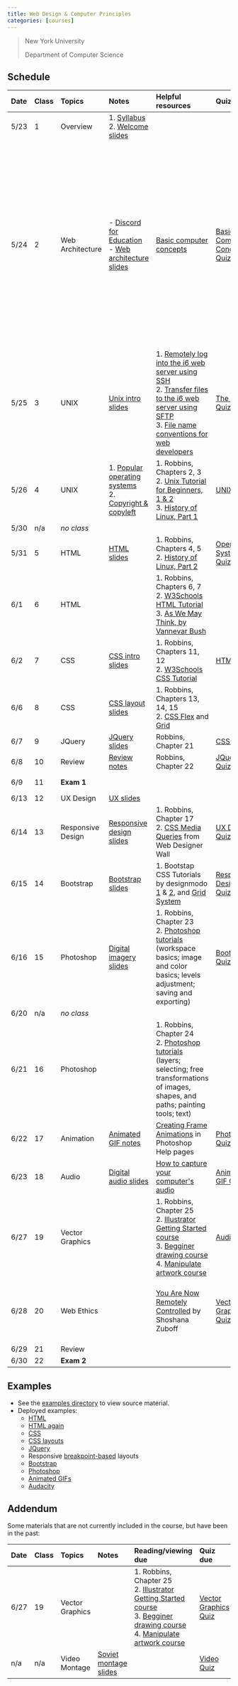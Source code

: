 ```yaml
---
title: Web Design & Computer Principles
categories: [courses]
---
```


> New York University
>
> Department of Computer Science

## Schedule

| Date | Class | Topics            | Notes                                                                                                                                                                           | Helpful resources                                                                                                                                                                                                                                                                                                                                                | Quiz due                                                            | Exercise due                                                                                                                                                                                                                                                                                                                                                                                                                                                                                                                                                                            |
| :--- | :---- | :---------------- | :------------------------------------------------------------------------------------------------------------------------------------------------------------------------------ | :--------------------------------------------------------------------------------------------------------------------------------------------------------------------------------------------------------------------------------------------------------------------------------------------------------------------------------------------------------------- | :------------------------------------------------------------------ | :-------------------------------------------------------------------------------------------------------------------------------------------------------------------------------------------------------------------------------------------------------------------------------------------------------------------------------------------------------------------------------------------------------------------------------------------------------------------------------------------------------------------------------------------------------------------------------------- |
| 5/23 | 1     | Overview          | 1. [Syllabus](../syllabus)<br />2. [Welcome slides](../slides/welcome/)                                                                                                         |                                                                                                                                                                                                                                                                                                                                                                  |                                                                     |                                                                                                                                                                                                                                                                                                                                                                                                                                                                                                                                                                                         |
| 5/24 | 2     | Web Architecture  | - [Discord for Education](../discord/)<br />- [Web architecture slides](../slides/web-architecture/)                                                                            | [Basic computer concepts](../basic-computer-concepts/)                                                                                                                                                                                                                                                                                                           | [Basic Computer Concepts Quiz](https://forms.gle/5XXNtFUZ9JDicTqf8) | 1. [Complete consent form](https://goo.gl/forms/uxxgA3D9F3kA0KAR2)<br />2. [Join Discord](https://discord.com)<br />3. Create [GitHub](https://github.com/) account<br />4. Install [Visual Studio Code](https://code.visualstudio.com/), [Live Share Extension Pack](https://marketplace.visualstudio.com/items?itemName=MS-vsliveshare.vsliveshare-pack) and the [Live Server](https://marketplace.visualstudio.com/items?itemName=ritwickdey.LiveServer) extension<br />5. [Change file extension settings](https://knowledge.kitchen/File_extension_settings_under_Windows_and_Mac) |
| 5/25 | 3     | UNIX              | [Unix intro slides](../slides/unix-intro/)                                                                                                                                      | 1. [Remotely log into the i6 web server using SSH](https://knowledge.kitchen/Remotely_log_into_the_i6_web_server)<br />2. [Transfer files to the i6 web server using SFTP](https://knowledge.kitchen/Transfer_files_to_the_i6_web_server)<br />3. [File name conventions for web developers](https://knowledge.kitchen/File_name_conventions_for_web_developers) | [The Web Quiz](https://forms.gle/Y8KM6HfRjLiEUts89)                 |                                                                                                                                                                                                                                                                                                                                                                                                                                                                                                                                                                                         |
| 5/26 | 4     | UNIX              | 1. [Popular operating systems](https://knowledge.kitchen/Popular_operating_systems_and_trends)<br />2. [Copyright & copyleft](https://knowledge.kitchen/Copyright_and_copyleft) | 1. Robbins, Chapters 2, 3<br />2. [Unix Tutorial for Beginners, 1 & 2](http://www.ee.surrey.ac.uk/Teaching/Unix/)<br /> 3. [History of Linux, Part 1](https://www.youtube.com/watch?v=AvfTZmecifc)                                                                                                                                                               | [UNIX Quiz](https://forms.gle/Xnjid7ti9Q7o8q5y8)                    |                                                                                                                                                                                                                                                                                                                                                                                                                                                                                                                                                                                         |
| 5/30 | n/a   | _no class_        |                                                                                                                                                                                 |                                                                                                                                                                                                                                                                                                                                                                  |                                                                     |                                                                                                                                                                                                                                                                                                                                                                                                                                                                                                                                                                                         |
| 5/31 | 5     | HTML              | [HTML slides](../slides/html/)                                                                                                                                                  | 1. Robbins, Chapters 4, 5<br />2. [History of Linux, Part 2](http://www.youtube.com/watch?v=afISni_-Z5g)                                                                                                                                                                                                                                                         | [Operating Systems Quiz](https://forms.gle/oBaEoWmAmq5JQNXW7)       |                                                                                                                                                                                                                                                                                                                                                                                                                                                                                                                                                                                         |
| 6/1  | 6     | HTML              |                                                                                                                                                                                 | 1. Robbins, Chapters 6, 7<br />2. [W3Schools HTML Tutorial](http://www.w3schools.com/html/)<br />3. [As We May Think, by Vannevar Bush](http://www.theatlantic.com/magazine/archive/1945/07/as-we-may-think/303881/)                                                                                                                                             |                                                                     | [UNIX Exercise](https://classroom.github.com/a/-UczkmzV)                                                                                                                                                                                                                                                                                                                                                                                                                                                                                                                                |
| 6/2  | 7     | CSS               | [CSS intro slides](../slides/css/)                                                                                                                                              | 1. Robbins, Chapters 11, 12<br />2. [W3Schools CSS Tutorial](http://www.w3schools.com/css/)                                                                                                                                                                                                                                                                      | [HTML Quiz](https://forms.gle/2T86JPjRBhYiVarU8)                    |                                                                                                                                                                                                                                                                                                                                                                                                                                                                                                                                                                                         |
| 6/6  | 8     | CSS               | [CSS layout slides](../slides/css-layout/)                                                                                                                                      | 1. Robbins, Chapters 13, 14, 15<br />2. [CSS Flex](https://css-tricks.com/snippets/css/a-guide-to-flexbox/) and [Grid](https://css-tricks.com/snippets/css/complete-guide-grid/)                                                                                                                                                                                 |                                                                     | [HTML Exercise](https://classroom.github.com/a/R3gbqkwI)                                                                                                                                                                                                                                                                                                                                                                                                                                                                                                                                |
| 6/7  | 9     | JQuery            | [JQuery slides](../slides/jquery-intro/)                                                                                                                                        | Robbins, Chapter 21                                                                                                                                                                                                                                                                                                                                              | [CSS Quiz](https://forms.gle/qFea8g7z3aszyRJZ7)                     | [CSS Exercise](https://classroom.github.com/a/8ge3-gd-)                                                                                                                                                                                                                                                                                                                                                                                                                                                                                                                                 |
| 6/8  | 10    | Review            | [Review notes](https://knowledge.kitchen/Web_Design_course_midterm_exam_review)                                                                                                 | Robbins, Chapter 22                                                                                                                                                                                                                                                                                                                                              | [JQuery Quiz](https://forms.gle/2jsbHe6KX5a9M7gQ9)                  |                                                                                                                                                                                                                                                                                                                                                                                                                                                                                                                                                                                         |
| 6/9  | 11    | **Exam 1**        |                                                                                                                                                                                 |                                                                                                                                                                                                                                                                                                                                                                  |                                                                     | [JQuery Exercise](https://classroom.github.com/a/KwIMGVR8)                                                                                                                                                                                                                                                                                                                                                                                                                                                                                                                              |
| 6/13 | 12    | UX Design         | [UX slides](../slides/user-experience/)                                                                                                                                         |                                                                                                                                                                                                                                                                                                                                                                  |                                                                     |                                                                                                                                                                                                                                                                                                                                                                                                                                                                                                                                                                                         |
| 6/14 | 13    | Responsive Design | [Responsive design slides](../slides/responsive-design/)                                                                                                                        | 1. Robbins, Chapter 17<br />2. [CSS Media Queries](http://webdesignerwall.com/tutorials/css3-media-queries) from Web Designer Wall                                                                                                                                                                                                                               | [UX Design Quiz](https://forms.gle/Gc2nHKBXLdpxa8Lk7)               |                                                                                                                                                                                                                                                                                                                                                                                                                                                                                                                                                                                         |
| 6/15 | 14    | Bootstrap         | [Bootstrap slides](../slides/bootstrap/)                                                                                                                                        | 1. Bootstap CSS Tutorials by designmodo [1](https://www.youtube.com/watch?v=6M74rkwQP5g) & [2](https://www.youtube.com/watch?v=P2P2QrG59E8), and [Grid System](https://www.youtube.com/watch?v=tX_4HTQ6Pgc)                                                                                                                                                      | [Responsive Design Quiz](https://forms.gle/K1fjiP2cNndd1P7T8)       | [UX Design Exercise](https://classroom.github.com/a/K_W0aeZO)                                                                                                                                                                                                                                                                                                                                                                                                                                                                                                                           |
| 6/16 | 15    | Photoshop         | [Digital imagery slides](../slides/digital-imagery/)                                                                                                                            | 1. Robbins, Chapter 23<br />2. [Photoshop tutorials](https://helpx.adobe.com/photoshop/topics.html) (workspace basics; image and color basics; levels adjustment; saving and exporting)                                                                                                                                                                          | [Bootstrap Quiz](https://forms.gle/WutUm6LU3MqC2gvy7)               | [Responsive Design Exercise](https://classroom.github.com/a/S2CBJVJZ)                                                                                                                                                                                                                                                                                                                                                                                                                                                                                                                   |
| 6/20 | n/a   | _no class_        |                                                                                                                                                                                 |                                                                                                                                                                                                                                                                                                                                                                  |                                                                     |                                                                                                                                                                                                                                                                                                                                                                                                                                                                                                                                                                                         |
| 6/21 | 16    | Photoshop         |                                                                                                                                                                                 | 1. Robbins, Chapter 24<br />2. [Photoshop tutorials](https://helpx.adobe.com/photoshop/topics.html) (layers; selecting; free transformations of images, shapes, and paths; painting tools; text)                                                                                                                                                                 |                                                                     | [Bootstrap Exercise](https://classroom.github.com/a/L3T3FyNA)                                                                                                                                                                                                                                                                                                                                                                                                                                                                                                                           |
| 6/22 | 17    | Animation         | [Animated GIF notes](https://knowledge.kitchen/Animated_GIFs)                                                                                                                   | [Creating Frame Animations](https://helpx.adobe.com/photoshop/using/creating-frame-animations.html) in Photoshop Help pages                                                                                                                                                                                                                                      | [Photoshop Quiz](https://forms.gle/H1etpffH4TtC4A2J6)               |                                                                                                                                                                                                                                                                                                                                                                                                                                                                                                                                                                                         |
| 6/23 | 18    | Audio             | [Digital audio slides](../slides/digital-audio)                                                                                                                                 | [How to capture your computer's audio](https://knowledge.kitchen/How_to_capture_a_recording_of_your_computer_screen)                                                                                                                                                                                                                                             | [Animated GIF Quiz](https://forms.gle/VwWozWdHCp7uaqJF8)            | [Photoshop Exercise](https://classroom.github.com/a/-JeBtta-)                                                                                                                                                                                                                                                                                                                                                                                                                                                                                                                           |
| 6/27 | 19    | Vector Graphics   |                                                                                                                                                                                 | 1. Robbins, Chapter 25<br />2. [Illustrator Getting Started course](https://helpx.adobe.com/illustrator/tutorials.html)<br />3. [Begginer drawing course](https://helpx.adobe.com/illustrator/tutorials.html)<br />4. [Manipulate artwork course](https://helpx.adobe.com/illustrator/tutorials.html)                                                            | [Audio Quiz](https://forms.gle/wj4mwPShx428XwpR9)                   | [Animated GIF Exercise](https://classroom.github.com/a/cYRkib99) (for extra credit)                                                                                                                                                                                                                                                                                                                                                                                                                                                                                                     |
| 6/28 | 20    | Web Ethics        |                                                                                                                                                                                 | [You Are Now Remotely Controlled](https://www.nytimes.com/2020/01/24/opinion/surveillance-capitalism.html) by Shoshana Zuboff                                                                                                                                                                                                                                    | [Vector Graphics Quiz](https://forms.gle/eSb13NA7wtt5broW6)         | [Web Ethics Exercise](https://classroom.github.com/a/FiUIaQfp)<br />(**no late work accepted past this date**)                                                                                                                                                                                                                                                                                                                                                                                                                                                                          |
| 6/29 | 21    | Review            |                                                                                                                                                                                 |                                                                                                                                                                                                                                                                                                                                                                  |                                                                     |                                                                                                                                                                                                                                                                                                                                                                                                                                                                                                                                                                                         |
| 6/30 | 22    | **Exam 2**        |                                                                                                                                                                                 |                                                                                                                                                                                                                                                                                                                                                                  |                                                                     |                                                                                                                                                                                                                                                                                                                                                                                                                                                                                                                                                                                         |

## Examples

- See the [examples directory](https://github.com/nyu-web-design/course-materials/tree/main/examples) to view source material.
- Deployed examples:
  - [HTML](examples/1.html-intro)
  - [HTML again](examples/2.html-again)
  - [CSS](examples/3.css-intro)
  - [CSS layouts](https://nyu-web-design.github.io/layout-examples)
  - [JQuery](examples/5.jquery-intro)
  - Responsive [breakpoint-based](https://nyu-web-design.github.io/responsive-layout-examples) layouts
  - [Bootstrap](examples/8.bootstrap-intro/)
  - [Photoshop](examples/9.photoshop/)
  - [Animated GIFs](examples/10.animated-gifs/)
  - [Audacity](examples/11.audacity)

## Addendum

Some materials that are not currently included in the course, but have been in the past:

| Date | Class | Topics          | Notes                                             | Reading/viewing due                                                                                                                                                                                                                                                                                   | Quiz due                                                    | Assignment due                                                      |
| :--- | :---- | :-------------- | :------------------------------------------------ | :---------------------------------------------------------------------------------------------------------------------------------------------------------------------------------------------------------------------------------------------------------------------------------------------------- | :---------------------------------------------------------- | :------------------------------------------------------------------ |
| 6/27 | 19    | Vector Graphics |                                                   | 1. Robbins, Chapter 25<br />2. [Illustrator Getting Started course](https://helpx.adobe.com/illustrator/tutorials.html)<br />3. [Begginer drawing course](https://helpx.adobe.com/illustrator/tutorials.html)<br />4. [Manipulate artwork course](https://helpx.adobe.com/illustrator/tutorials.html) | [Vector Graphics Quiz](https://forms.gle/eSb13NA7wtt5broW6) | [Vector Graphics Exercise](https://classroom.github.com/a/E8dOJ1lH) |
| n/a  | n/a   | Video Montage   | [Soviet montage slides](../slides/soviet-montage) |                                                                                                                                                                                                                                                                                                       | [Video Quiz](https://forms.gle/hkHqb18CQc9uiRbk7)           | [Digital Video Exercise](https://classroom.github.com/a/TXZhEhl8)   |
